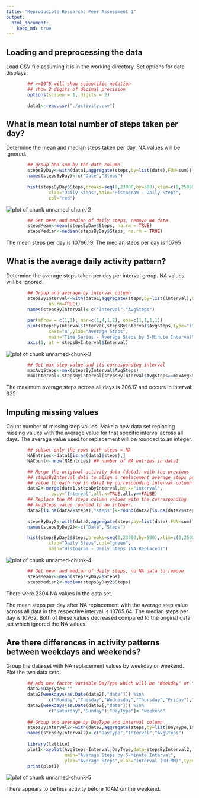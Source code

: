 ```yaml
---
title: "Reproducible Research: Peer Assessment 1"
output: 
  html_document:
    keep_md: true
---
```



## Loading and preprocessing the data
Load CSV file assuming it is in the working directory. Set options for data
displays.

```r
        ## >=10^5 will show scientific notation
        ## show 2 digits of decimal precision
        options(scipen = 1, digits = 2)         

        data1<-read.csv("./activity.csv")
```

## What is mean total number of steps taken per day?
Determine the mean and median steps taken per day. NA values will be ignored.


```r
        ## group and sum by the date column
        stepsByDay<-with(data1,aggregate(steps,by=list(date),FUN=sum))
        names(stepsByDay)<-c("Date","Steps")
        
        hist(stepsByDay$Steps,breaks=seq(0,23000,by=500),xlim=c(0,25000),
                xlab="Daily Steps",main="Histogram - Daily Steps",
                col="red")
```

![plot of chunk unnamed-chunk-2](figure/unnamed-chunk-2-1.png) 

```r
        ## Get mean and median of daily steps, remove NA data
        stepsMean<-mean(stepsByDay$Steps, na.rm = TRUE)
        stepsMedian<-median(stepsByDay$Steps, na.rm = TRUE)
```

The mean steps per day is 10766.19. The median steps per day is 10765



## What is the average daily activity pattern?
Determine the average steps taken per day per interval group. NA values will be ignored.

```r
        ## Group and average by interval column
        stepsByInterval<-with(data1,aggregate(steps,by=list(interval),FUN=mean,
                na.rm=TRUE))
        names(stepsByInterval)<-c("Interval","AvgSteps")
        
        par(mfrow = c(1,1), mar=c(1,4,1,2), oma=c(1,1,1,1))
        plot(stepsByInterval$Interval,stepsByInterval$AvgSteps,type="l",
                xaxt="n",ylab="Average Steps",
                main="Time Series - Average Steps by 5-Minute Interval")
        axis(1, at = stepsByInterval$Interval)
```

![plot of chunk unnamed-chunk-3](figure/unnamed-chunk-3-1.png) 

```r
        ## Get max step value and its corresponding interval
        maxAvgSteps<-max(stepsByInterval$AvgSteps)
        maxInterval<-stepsByInterval[stepsByInterval$AvgSteps==maxAvgSteps,"Interval"]
```
The maximum average steps across all days is 206.17 and occurs in interval: 835


## Imputing missing values
Count number of missing step values. Make a new data set replacing missing values
with the average value for that specific interval across all days. The average value used for replacement will be rounded to an integer.

```r
        ## subset only the rows with steps = NA
        NAEntries<-data1[is.na(data1$steps),]
        NACount<-nrow(NAEntries) ## number of NA entries in data1

        ## Merge the original activity data (data1) with the previous 
        ## stepsByInterval data to align a replacement average steps per interval
        ## value to each row in data1 by corresponding interval column value 
        data2<-merge(data1,stepsByInterval,by.x="interval",
                 by.y="Interval",all.x=TRUE,all.y==FALSE)
        ## Replace the NA steps column values with the corresponding
        ## AvgSteps value rounded to an integer.       
        data2[is.na(data2$steps),"steps"]<-round(data2[is.na(data2$steps),"AvgSteps"],0)
                
        stepsByDay2<-with(data2,aggregate(steps,by=list(date),FUN=sum))
        names(stepsByDay2)<-c("Date","Steps")

        hist(stepsByDay2$Steps,breaks=seq(0,23000,by=500),xlim=c(0,25000),
                xlab="Daily Steps",col="green",
                main="Histogram - Daily Steps (NA Replaced)")
```

![plot of chunk unnamed-chunk-4](figure/unnamed-chunk-4-1.png) 

```r
        ## Get mean and median of daily steps, no NA data to remove        
        stepsMean2<-mean(stepsByDay2$Steps)
        stepsMedian2<-median(stepsByDay2$Steps)
```

There were 2304 NA values in the data set.

The mean steps per day after NA replacement with the average step value across all
data in the respective interval is 10765.64. The median steps per day is 10762. Both of these values decreased compared to the original data set which ignored the NA values. 


## Are there differences in activity patterns between weekdays and weekends?
Group the data set with NA replacement values by weekday or weekend. Plot the 
two data sets.

```r
        ## Add new factor variable DayType which will be "Weekday" or "weekend"
        data2$DayType<-""
        data2[weekdays(as.Date(data2[,"date"])) %in% 
                c("Monday","Tuesday","Wednesday","Thursday","Friday"),"DayType"]<-"weekday"
        data2[weekdays(as.Date(data2[,"date"])) %in% 
                c("Saturday","Sunday"),"DayType"]<-"weekend"
        
        ## Group and average by DayType and interval column
        stepsByInterval2<-with(data2,aggregate(steps,by=list(DayType,interval),FUN=mean))
        names(stepsByInterval2)<-c("DayType","Interval","AvgSteps")
        
        library(lattice)
        plot1<-xyplot(AvgSteps~Interval|DayType,data=stepsByInterval2,
                      main="Average Steps by 5-Minute Interval",
                      ylab="Average Steps",xlab="Interval (HH:MM)",type="l")
        print(plot1)
```

![plot of chunk unnamed-chunk-5](figure/unnamed-chunk-5-1.png) 



There appears to be less activity before 10AM on the weekend.
